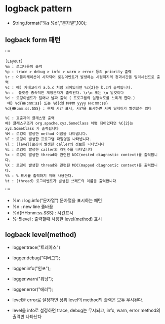 # logback pattern
* String.format("%s %d","문자열",100);

## logback form 패턴


''''

	[Layout]
	%m : 로그내용이 출력
	%p : trace > debug > info > warn > error 등의 priority 출력
	%r : 어플리케이션이 시작되어 로깅이벤트가 발생하는 시점까지의 경과시간을 밀리세컨드로 출력
	%c : 예) 카테고리가 a.b.c 처럼 되어있다면 %c{2}는 b.c가 출력됩니다.
	%n :  플랫폼 종속적인 개행문자가 출력된다. \r\n 또는 \n 일것이다
	%d : 로깅이벤트가 일어나 날짜 출력 ( 프로그램의 실행속도를 느리게 한다.)
	 예) %d{HH:mm:ss} 또는 %d{dd MMMM yyyy HH:mm:ss}
	%d{HH:mm:ss.SSS} : 현재 시간 표시, 시간을 표시하면 서버 딜레이가 발생할수 있다

	%C : 호출자의 클래스명 출력
	예) 클래스구조가 org.apache.xyz.SomeClass 처럼 되어있다면 %C{2}는 xyz.SomeClass 가 출력됩니다
	%M : 로깅이 발생한 method 이름을 나타냅니다.
	%F : 로깅이 발생한 프로그램 파일명을 나타냅니다.
	%l : (level)로깅이 발생한 caller의 정보를 나타냅니다 
	%L : 로깅이 발생한 caller의 라인수를 나타냅니다 
	%x : 로깅이 발생한 thread와 관련된 NDC(nested diagnostic context)를 출력합니다. 
	%X : 로깅이 발생한 thread와 관련된 MDC(mapped diagnostic context)를 출력합니다. 
	%% : % 표시를 출력하기 위해 사용한다.  
	%t : (thread) 로그이벤트가 발생된 쓰레드의 이름을 출력합니다


''''

* %m : log.info("문자열") 문자열을 표시하는 패턴 
* %n : new line 줄바꿈  
* %d{HH:mm:ss.SSS} : 시간표시  
* %-5level : 출력할때 사용한 level(method) 표시

## logback level(method)
* logger.trace("트레이스")
* logger.debug("디버그");
* logger.info("인포");
* logger.warn("워닝");
* logger.error("에러");

* level을 error로 설정하면 상위 level의 method의 출력은 모두 무시된다.
* level을 info로 설정하면 trace, debug는 무시되고, info, warn, error method의 출력만 나타난다
